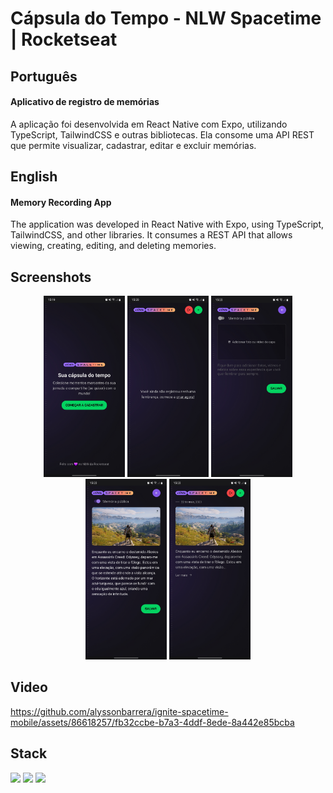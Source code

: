 # Cápsula do Tempo - NLW Spacetime | Rocketseat

## Português

#### Aplicativo de registro de memórias

A aplicação foi desenvolvida em React Native com Expo, utilizando TypeScript, TailwindCSS e outras bibliotecas. Ela consome uma API REST que permite visualizar, cadastrar, editar e excluir memórias.

## English

#### Memory Recording App

The application was developed in React Native with Expo, using TypeScript, TailwindCSS, and other libraries. It consumes a REST API that allows viewing, creating, editing, and deleting memories.

## Screenshots

<div align="center">
    <div>
        <img width="130px" src="./assets/print-1.jpg" alt="Print da tela de login e cadastro." />
        <img width="130px" src="./assets/print-2.jpg" alt="Print da tela de listagem de memórias onde é possível ler a mensagem 'Você ainda não registrou nenhuma lembrança, comece a criar agora!' que está centralizada vertical e horizontalmente no centro da tela, sendo que 'criar agora!' está sublinhando, indicando que é possível clicar. O clique redirecionará para a tela de criação de memória." />
        <img width="130px" src="./assets/print-3.jpg" alt="Print da tela de criação de memória, onde é possível marcar a memória como pública ou deixar como privada, adicionar foto ou vídeo de capa, escrever um texto e clicar no botão 'salvar' para salvar a memória." />
        <img width="130px" src="./assets/print-4.jpg" alt="Print da tela de criação de memória, onde é possível visualizar os campos preenchidos para criação de uma memória." />
        <img width="130px" src="./assets/print-5.jpg" alt="Print da tela de listagem de memórias, onde é possível visualizar todas as memórias registradas pelo usuário autenticado." />
    </div>
</div>

## Video

https://github.com/alyssonbarrera/ignite-spacetime-mobile/assets/86618257/fb32ccbe-b7a3-4ddf-8ede-8a442e85bcba

## Stack

<img width="30px" src="https://cdn.jsdelivr.net/gh/devicons/devicon/icons/typescript/typescript-original.svg"/> <img width="30px" src="https://cdn.jsdelivr.net/gh/devicons/devicon/icons/react/react-original.svg"/> <img width="30px" src="https://cdn.jsdelivr.net/gh/devicons/devicon/icons/tailwindcss/tailwindcss-plain.svg"/>
